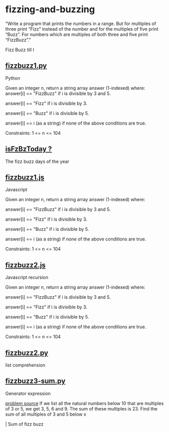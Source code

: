 # fizzing-and-buzzing

"Write a program that prints the numbers in a range. But for multiples of three print “Fizz” instead of the number and for the multiples of five print “Buzz”. For numbers which are multiples of both three and five print “FizzBuzz”."

Fizz Buzz till I

## [fizzbuzz1.py](python/fizzbuzz1.py)

Python

Given an integer n, return a string array answer (1-indexed) where:
answer[i] == "FizzBuzz" if i is divisible by 3 and 5.

answer[i] == "Fizz" if i is divisible by 3.

answer[i] == "Buzz" if i is divisible by 5.

answer[i] == i (as a string) if none of the above conditions are true.

Constraints:
1 <= n <= 104
## [isFzBzToday ?](fzbz_now/isFzBzToday.py)
The fizz buzz days of the year

## [fizzbuzz1.js](javascript/fizzbuzz1.js)

Javascript

Given an integer n, return a string array answer (1-indexed) where:

answer[i] == "FizzBuzz" if i is divisible by 3 and 5.

answer[i] == "Fizz" if i is divisible by 3.

answer[i] == "Buzz" if i is divisible by 5.

answer[i] == i (as a string) if none of the above conditions are true.

Constraints:
1 <= n <= 104


## [fizzbuzz2.js](javascript/fizzbuzz2.js)

Javascript recursion

Given an integer n, return a string array answer (1-indexed) where:

answer[i] == "FizzBuzz" if i is divisible by 3 and 5.

answer[i] == "Fizz" if i is divisible by 3.

answer[i] == "Buzz" if i is divisible by 5.

answer[i] == i (as a string) if none of the above conditions are true.

Constraints:
1 <= n <= 104

## [fizzbuzz2.py](python/fizzbuzz2.py)
list comprehension

## [fizzbuzz3-sum.py](python/fizzbuzz3-sum.py)
Generator expression

[problem source](https://projecteuler.net/problem=1)
If we list all the natural numbers below 10 that are multiples of 3 or 5, we get 3, 5, 6 and 9. The sum of these multiples is 23.
Find the sum of all multiples of 3 and 5 below x

  | Sum of fizz buzz 